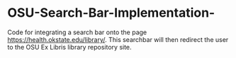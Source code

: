 # OSU-Search-Bar-Implementation-
Code for integrating a search bar onto the page https://health.okstate.edu/library/. This searchbar will then redirect the user to the OSU Ex Libris library repository site. 
